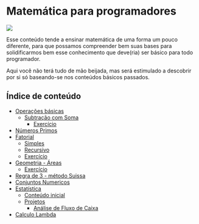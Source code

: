 # Matemática para programadores

![](http://ahraz.me/content/images/2015/12/logo.png)

Esse conteúdo tende a ensinar matemática de uma forma um pouco diferente, para que possamos compreender bem suas bases para solidificarmos bem esse conhecimento que deve(ria) ser básico para todo programador.

Aqui você não terá tudo de mão beijada, mas será estimulado a descobrir por si só baseando-se nos conteúdos básicos passados.

## Índice de conteúdo

- [Operações básicas](https://github.com/Webschool-io/matematica-para-programadores/blob/master/basico/)
  + [Subtração com Soma](https://github.com/Webschool-io/matematica-para-programadores/blob/master/basico/apenas-soma.md)
    + [Exercício](https://github.com/Webschool-io/matematica-para-programadores/blob/master/basico/apenas-soma.md#exercício)
- [Números Primos](https://github.com/Webschool-io/matematica-para-programadores/tree/master/primos)
- [Fatorial](https://github.com/Webschool-io/matematica-para-programadores/tree/master/fatorial)
  - [Simples](https://github.com/Webschool-io/matematica-para-programadores/blob/master/fatorial/fatorial.js)
  - [Recursivo](https://github.com/Webschool-io/matematica-para-programadores/blob/master/fatorial/fatorial.recursiva.js)
  - [Exercício](https://github.com/Webschool-io/matematica-para-programadores/tree/master/fatorial#exercício)
- [Geometria - Áreas](https://github.com/Webschool-io/matematica-para-programadores/tree/master/geometria)
  - [Exercício](https://github.com/Webschool-io/matematica-para-programadores/tree/master/geometria#exercícios)
- [Regra de 3 - método Suissa](https://github.com/Webschool-io/matematica-para-programadores/tree/master/regraDe3) 
- [Conjuntos Numericos](https://github.com/Webschool-io/matematica-para-programadores/blob/master/conjuntos-numericos/)
- [Estatística](https://github.com/Webschool-io/matematica-para-programadores/tree/master/estatistica)
    - [Conteúdo inicial](../estatistica)
    - [Projetos](../estatistica/projetos)
        - [Análise de Fluxo de Caixa](../estatistica/projetos/analise-fluxo-de-caixa)
- [Calculo Lambda](https://github.com/Webschool-io/matematica-para-programadores/blob/master/calculo-lambda/)
